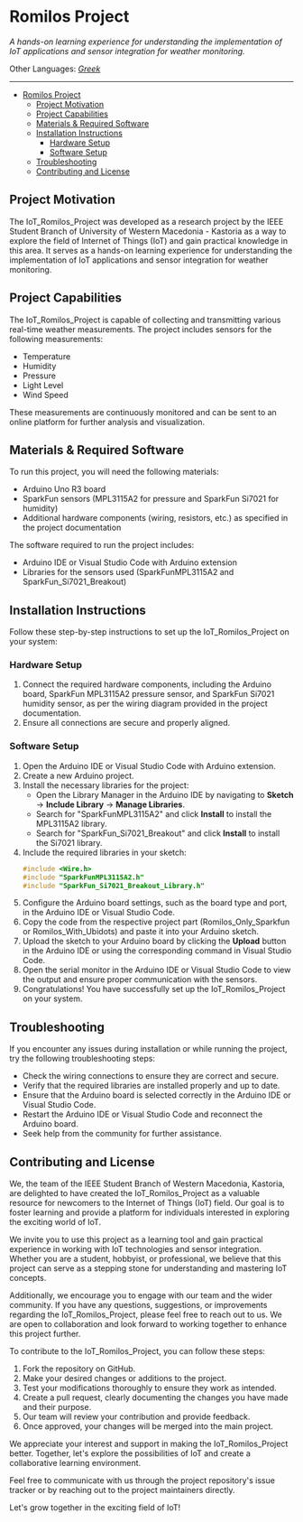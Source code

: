 # Romilos Project 

*A hands-on learning experience for understanding the implementation of IoT applications and sensor integration for weather monitoring.*

Other Languages: *[Greek](https://github.com/ieeesbkastoria/IoT_Romilos_Project/blob/main/README_GR.md)*

-------------------------------------------------------
- [Romilos Project](#romilos-project)
  - [Project Motivation](#project-motivation)
  - [Project Capabilities](#project-capabilities)
  - [Materials \& Required Software](#materials--required-software)
  - [Installation Instructions](#installation-instructions)
    - [Hardware Setup](#hardware-setup)
    - [Software Setup](#software-setup)
  - [Troubleshooting](#troubleshooting)
  - [Contributing and License](#contributing-and-license)

## Project Motivation

The IoT_Romilos_Project was developed as a research project by the IEEE Student Branch of University of Western Macedonia - Kastoria as a way to explore the field of Internet of Things (IoT) and gain practical knowledge in this area. It serves as a hands-on learning experience for understanding the implementation of IoT applications and sensor integration for weather monitoring.

## Project Capabilities

The IoT_Romilos_Project is capable of collecting and transmitting various real-time weather measurements. The project includes sensors for the following measurements:
- Temperature
- Humidity
- Pressure
- Light Level
- Wind Speed

These measurements are continuously monitored and can be sent to an online platform for further analysis and visualization.

## Materials & Required Software

To run this project, you will need the following materials:
- Arduino Uno R3 board
- SparkFun sensors (MPL3115A2 for pressure and SparkFun Si7021 for humidity)
- Additional hardware components (wiring, resistors, etc.) as specified in the project documentation

The software required to run the project includes:
- Arduino IDE or Visual Studio Code with Arduino extension
- Libraries for the sensors used (SparkFunMPL3115A2 and SparkFun_Si7021_Breakout)

## Installation Instructions

Follow these step-by-step instructions to set up the IoT_Romilos_Project on your system:

### Hardware Setup

1. Connect the required hardware components, including the Arduino board, SparkFun MPL3115A2 pressure sensor, and SparkFun Si7021 humidity sensor, as per the wiring diagram provided in the project documentation.
2. Ensure all connections are secure and properly aligned.

### Software Setup

1. Open the Arduino IDE or Visual Studio Code with Arduino extension.
2. Create a new Arduino project.
3. Install the necessary libraries for the project:
   - Open the Library Manager in the Arduino IDE by navigating to **Sketch** -> **Include Library** -> **Manage Libraries**.
   - Search for "SparkFunMPL3115A2" and click **Install** to install the MPL3115A2 library.
   - Search for "SparkFun_Si7021_Breakout" and click **Install** to install the Si7021 library.
4. Include the required libraries in your sketch:
   ```cpp
   #include <Wire.h>
   #include "SparkFunMPL3115A2.h"
   #include "SparkFun_Si7021_Breakout_Library.h"
   ```
5. Configure the Arduino board settings, such as the board type and port, in the Arduino IDE or Visual Studio Code.
6. Copy the code from the respective project part (Romilos_Only_Sparkfun or Romilos_With_Ubidots) and paste it into your Arduino sketch.
7. Upload the sketch to your Arduino board by clicking the **Upload** button in the Arduino IDE or using the corresponding command in Visual Studio Code.
8. Open the serial monitor in the Arduino IDE or Visual Studio Code to view the output and ensure proper communication with the sensors.
9. Congratulations! You have successfully set up the IoT_Romilos_Project on your system.

## Troubleshooting

If you encounter any issues during installation or while running the project, try the following troubleshooting steps:

- Check the wiring connections to ensure they are correct and secure.
- Verify that the required libraries are installed properly and up to date.
- Ensure that the Arduino board is selected correctly in the Arduino IDE or Visual Studio Code.
- Restart the Arduino IDE or Visual Studio Code and reconnect the Arduino board.
- Seek help from the community for further assistance.

## Contributing and License

We, the team of the IEEE Student Branch of Western Macedonia, Kastoria, are delighted to have created the IoT_Romilos_Project as a valuable resource for newcomers to the Internet of Things (IoT) field. Our goal is to foster learning and provide a platform for individuals interested in exploring the exciting world of IoT.

We invite you to use this project as a learning tool and gain practical experience in working with IoT technologies and sensor integration. Whether you are a student, hobbyist, or professional, we believe that this project can serve as a stepping stone for understanding and mastering IoT concepts.

Additionally, we encourage you to engage with our team and the wider community. If you have any questions, suggestions, or improvements regarding the IoT_Romilos_Project, please feel free to reach out to us. We are open to collaboration and look forward to working together to enhance this project further.

To contribute to the IoT_Romilos_Project, you can follow these steps:

1. Fork the repository on GitHub.
2. Make your desired changes or additions to the project.
3. Test your modifications thoroughly to ensure they work as intended.
4. Create a pull request, clearly documenting the changes you have made and their purpose.
5. Our team will review your contribution and provide feedback.
6. Once approved, your changes will be merged into the main project.

We appreciate your interest and support in making the IoT_Romilos_Project better. Together, let's explore the possibilities of IoT and create a collaborative learning environment.

Feel free to communicate with us through the project repository's issue tracker or by reaching out to the project maintainers directly.

Let's grow together in the exciting field of IoT!
